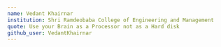 ```yaml
---
name: Vedant Khairnar
institution: Shri Ramdeobaba College of Engineering and Management
quote: Use your Brain as a Processor not as a Hard disk 
github_user: VedantKhairnar
---
```

